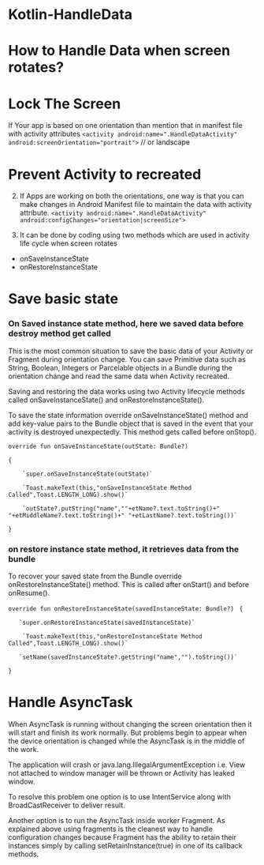# Kotlin-HandleData
# How to Handle Data when screen rotates?

# Lock The Screen
 If Your app is based on one orientation than mention that in manifest file with activity attributes
`<activity android:name=".HandleDataActivity"`
            `android:screenOrientation="portrait">` // or landscape
            
# Prevent Activity to recreated

2. If Apps are working on both the orientations, one way is that you can make changes in Android Manifest file to maintain the data with activity attribute.
   `<activity android:name=".HandleDataActivity"`
            `android:configChanges="orientation|screenSize">`

3. It can be done by coding using two methods which are used in activity life cycle when screen rotates
* onSaveInstanceState
* onRestoreInstanceState


# Save basic state
### On Saved instance state method, here we saved data before destroy method get called
 This is the most common situation to save the basic data of your Activity or Fragment during orientation change. You can save Primitive data such as String, Boolean, Integers or Parcelable objects in a Bundle during the orientation change and read the same data when Activity recreated.

Saving and restoring the data works using two Activity lifecycle methods called onSaveInstanceState() and onRestoreInstanceState().

To save the state information override onSaveInstanceState() method and add key-value pairs to the Bundle object that is saved in the event that your activity is destroyed unexpectedly. This method gets called before onStop().


`override fun onSaveInstanceState(outState: Bundle?) `

`{`

        `super.onSaveInstanceState(outState)`

        `Toast.makeText(this,"onSaveInstanceState Method Called",Toast.LENGTH_LONG).show()`

        `outState?.putString("name",""+etName?.text.toString()+" "+etMiddleName?.text.toString()+" "+etLastName?.text.toString())`


`}`


### on restore instance state method, it retrieves data from the bundle

To recover your saved state from the Bundle override onRestoreInstanceState() method. This is called after onStart() and before onResume().

`override fun onRestoreInstanceState(savedInstanceState: Bundle?) `
`{`
       
       `super.onRestoreInstanceState(savedInstanceState)`
        
        `Toast.makeText(this,"onRestoreInstanceState Method Called",Toast.LENGTH_LONG).show()`
       
       `setName(savedInstanceState?.getString("name","").toString())`

`}`
# Handle AsyncTask
When AsyncTask is running without changing the screen orientation then it will start and finish its work normally. But problems begin to appear when the device orientation is changed while the AsyncTask is in the middle of the work.

The application will crash or java.lang.IllegalArgumentException i.e. View not attached to window manager will be thrown or Activity has leaked window.

To resolve this problem one option is to use IntentService along with BroadCastReceiver to deliver result.

Another option is to run the AsyncTask inside worker Fragment. As explained above using fragments is the cleanest way to handle configuration changes because Fragment has the ability to retain their instances simply by calling setRetainInstance(true) in one of its callback methods.

